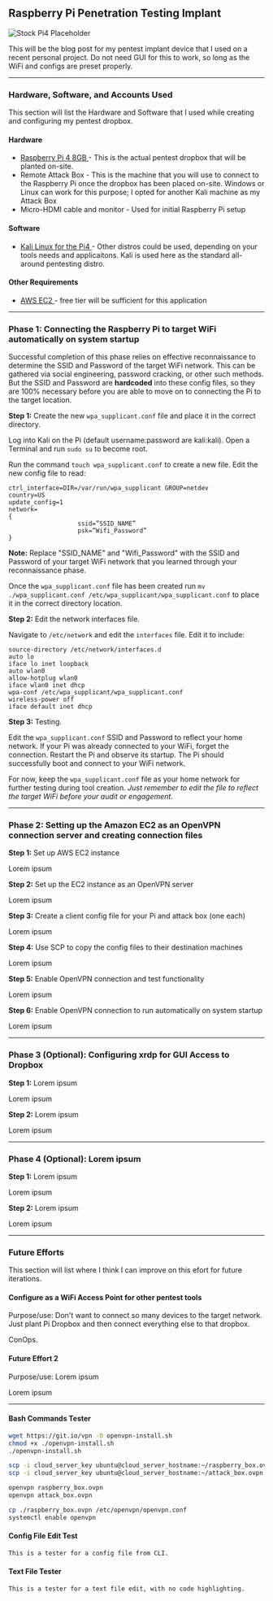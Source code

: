 ## Raspberry Pi Penetration Testing Implant

![Stock Pi4 Placeholder](https://soldered.com/productdata/2019/09/dsc01864_2.jpg)

This will be the blog post for my pentest implant device that I used on a recent personal project. Do not need GUI for this to work, so long as the WiFi and configs are preset properly.

---

### Hardware, Software, and Accounts Used

This section will list the Hardware and Software that I used while creating and configuring my pentest dropbox.

#### Hardware

* <a href="https://www.raspberrypi.com/products/raspberry-pi-4-model-b/"> Raspberry Pi 4 8GB </a> - This is the actual pentest dropbox that will be planted on-site.
* Remote Attack Box - This is the machine that you will use to connect to the Raspberry Pi once the dropbox has been placed on-site. Windows or Linux can work for this purpose; I opted for another Kali machine as my Attack Box
* Micro-HDMI cable and monitor - Used for initial Raspberry Pi setup

#### Software

* <a href="https://www.kali.org/docs/arm/raspberry-pi-4/"> Kali Linux for the Pi4 </a> - Other distros could be used, depending on your tools needs and applicaitons. Kali is used here as the standard all-around pentesting distro.

#### Other Requirements

* <a href="https://aws.amazon.com/ec2/"> AWS EC2 </a> -  free tier will be sufficient for this application

---

### **Phase 1**: Connecting the Raspberry Pi to target WiFi automatically on system startup

Successful completion of this phase relies on effective reconnaissance to determine the SSID and Password of the target WiFi network. This can be gathered via social engineering, password cracking, or other such methods. But the SSID and Password are **hardcoded** into these config files, so they are 100% necessary before you are able to move on to connecting the Pi to the target location.

**Step 1:** Create the new ```wpa_supplicant.conf``` file and place it in the correct directory.

Log into Kali on the Pi (default username:password are kali:kali). Open a Terminal and run ```sudo su``` to become root.

Run the command ```touch wpa_supplicant.conf``` to create a new file. Edit the new config file to read:

```
ctrl_interface=DIR=/var/run/wpa_supplicant GROUP=netdev
country=US
update_config=1
network=
{
                   ssid=”SSID_NAME”
                   psk=”Wifi_Password”
}
```

**Note:** Replace "SSID_NAME" and "Wifi_Password" with the SSID and Password of your target WiFi network that you learned through your reconnaissance phase.

Once the ```wpa_supplicant.conf``` file has been created run ```mv ./wpa_supplicant.conf /etc/wpa_supplicant/wpa_supplicant.conf``` to place it in the correct directory location.

**Step 2:** Edit the network interfaces file.

Navigate to ```/etc/network``` and edit the ```interfaces``` file. Edit it to include:

```
source-directory /etc/network/interfaces.d
auto lo
iface lo inet loopback
auto wlan0
allow-hotplug wlan0
iface wlan0 inet dhcp
wpa-conf /etc/wpa_supplicant/wpa_supplicant.conf
wireless-power off
iface default inet dhcp
```

**Step 3:** Testing.

Edit the ```wpa_supplicant.conf``` SSID and Password to reflect your home network. If your Pi was already connected to your WiFi, forget the connection. Restart the Pi and observe its startup. The Pi should successfully boot and connect to your WiFi network.

For now, keep the ```wpa_supplicant.conf``` file as your home network for further testing during tool creation. _Just remember to edit the file to reflect the target WiFi before your audit or engagement._

---

### **Phase 2**: Setting up the Amazon EC2 as an OpenVPN connection server and creating connection files

**Step 1:** Set up AWS EC2 instance

Lorem ipsum

**Step 2:** Set up the EC2 instance as an OpenVPN server

Lorem ipsum

**Step 3:** Create a client config file for your Pi and attack box (one each)

Lorem ipsum

**Step 4:** Use SCP to copy the config files to their destination machines

Lorem ipsum

**Step 5:** Enable OpenVPN connection and test functionality

Lorem ipsum

**Step 6:** Enable OpenVPN connection to run automatically on system startup

Lorem ipsum

---

### **Phase 3 (Optional)**: Configuring xrdp for GUI Access to Dropbox

**Step 1:** Lorem ipsum

Lorem ipsum

**Step 2:** Lorem ipsum

Lorem ipsum

---

### **Phase 4 (Optional)**: Lorem ipsum 

**Step 1:** Lorem ipsum

Lorem ipsum

**Step 2:** Lorem ipsum

Lorem ipsum

---

### **Future Efforts**

This section will list where I think I can improve on this efort for future iterations.

#### Configure as a WiFi Access Point for other pentest tools

Purpose/use: Don't want to connect so many devices to the target network. Just plant Pi Dropbox and then connect everything else to that dropbox.

ConOps.

#### Future Effort 2

Purpose/use: Lorem ipsum

Lorem ipsum

---

#### Bash Commands Tester

```bash
wget https://git.io/vpn -O openvpn-install.sh
chmod +x ./openvpn-install.sh
./openvpn-install.sh

scp -i cloud_server_key ubuntu@cloud_server_hostname:~/raspberry_box.ovpn ./
scp -i cloud_server_key ubuntu@cloud_server_hostname:~/attack_box.ovpn ./

openvpn raspberry_box.ovpn
openvpn attack_box.ovpn

cp ./raspberry_box.ovpn /etc/openvpn/openvpn.conf
systemctl enable openvpn
```

#### Config File Edit Test

```bash
This is a tester for a config file from CLI.
```

#### Text File Tester

```txt
This is a tester for a text file edit, with no code highlighting.
```

